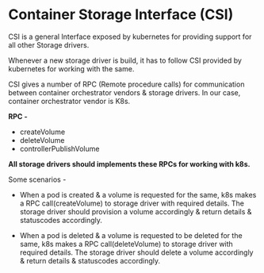 # Container Storage Interface (CSI)

CSI is a general Interface exposed by kubernetes for providing support for all other Storage drivers.

Whenever a new storage driver is build, it has to follow CSI provided by kubernetes for working with the same.

CSI gives a number of RPC (Remote procedure calls) for communication between container orchestrator vendors & storage drivers. In our case, container orchestrator vendor is K8s.

**RPC -**

- createVolume
- deleteVolume
- controllerPublishVolume

**All storage drivers should implements these RPCs for working with k8s.**

Some scenarios -

- When a pod is created & a volume is requested for the same,
  k8s makes a RPC call(createVolume) to storage driver with required details. The storage driver should provision a volume accordingly & return details & statuscodes accordingly.

- When a pod is deleted & a volume is requested to be deleted for the same,
  k8s makes a RPC call(deleteVolume) to storage driver with required details. The storage driver should delete a volume accordingly & return details & statuscodes accordingly.
